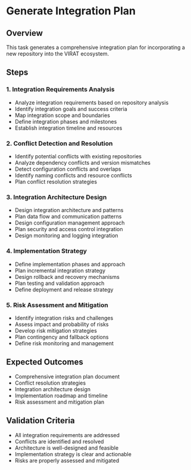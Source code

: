 # Generate Integration Plan

## Overview

This task generates a comprehensive integration plan for incorporating a new repository into the VIRAT ecosystem.

## Steps

### 1. Integration Requirements Analysis

- Analyze integration requirements based on repository analysis
- Identify integration goals and success criteria
- Map integration scope and boundaries
- Define integration phases and milestones
- Establish integration timeline and resources

### 2. Conflict Detection and Resolution

- Identify potential conflicts with existing repositories
- Analyze dependency conflicts and version mismatches
- Detect configuration conflicts and overlaps
- Identify naming conflicts and resource conflicts
- Plan conflict resolution strategies

### 3. Integration Architecture Design

- Design integration architecture and patterns
- Plan data flow and communication patterns
- Design configuration management approach
- Plan security and access control integration
- Design monitoring and logging integration

### 4. Implementation Strategy

- Define implementation phases and approach
- Plan incremental integration strategy
- Design rollback and recovery mechanisms
- Plan testing and validation approach
- Define deployment and release strategy

### 5. Risk Assessment and Mitigation

- Identify integration risks and challenges
- Assess impact and probability of risks
- Develop risk mitigation strategies
- Plan contingency and fallback options
- Define risk monitoring and management

## Expected Outcomes

- Comprehensive integration plan document
- Conflict resolution strategies
- Integration architecture design
- Implementation roadmap and timeline
- Risk assessment and mitigation plan

## Validation Criteria

- All integration requirements are addressed
- Conflicts are identified and resolved
- Architecture is well-designed and feasible
- Implementation strategy is clear and actionable
- Risks are properly assessed and mitigated
